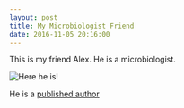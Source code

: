 ```yaml
---
layout: post
title: My Microbiologist Friend
date: 2016-11-05 20:16:00
---
```


This is my friend Alex. He is a microbiologist.

![Here he is!](http://publish.uwo.ca/~jmccorm8/McCormick_Laboratory/Home_files/AlexZhou.jpg)

He is a [published author](http://ir.lib.uwo.ca/cgi/viewcontent.cgi?article=1118&context=wurjhns)
